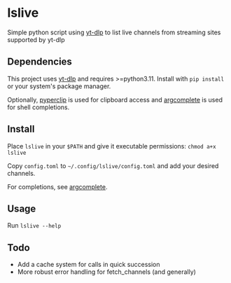 # lslive

Simple python script using [yt-dlp](https://github.com/yt-dlp/yt-dlp) to list live channels from streaming sites supported by yt-dlp

## Dependencies

This project uses [yt-dlp](https://github.com/yt-dlp/yt-dlp) and requires >=python3.11. Install with `pip install` or your system's package manager. 

Optionally, [pyperclip](https://github.com/asweigart/pyperclip) is used for clipboard access and [argcomplete](https://github.com/kislyuk/argcomplete) is used for shell completions.

## Install

Place `lslive` in your `$PATH` and give it executable permissions: `chmod a+x lslive`

Copy `config.toml` to `~/.config/lslive/config.toml` and add your desired channels.

For completions, see [argcomplete](https://github.com/kislyuk/argcomplete).

## Usage

Run `lslive --help`

## Todo
- Add a cache system for calls in quick succession
- More robust error handling for fetch_channels (and generally)
